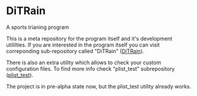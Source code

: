 # DiTRain
A sports trianing program

This is a meta repository for the program itself and it's development utililties. If you are interested in the program itself you can visit correponding sub-repository called "DiTRain" ([DiTRain](https://github.com/CMDR-DiTRay/DiTRain/tree/main/DiTRain)).

There is also an extra utility which allows to check your custom configuration files. To find more info check "plist_test" subrepository ([plist_test](<https://github.com/CMDR-DiTRay/DiTRain/tree/main/plist_test>)).

The project is in pre-alpha state now, but the plist_test utility already works.
